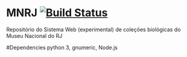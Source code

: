 # MNRJ [![Build Status](https://travis-ci.org/raulsenaferreira/MNRJ.svg)](https://travis-ci.org/raulsenaferreira/MNRJ)
Repositório do Sistema Web (experimental) de coleções biológicas do Museu Nacional do RJ


#Dependencies
python 3, gnumeric, Node.js
